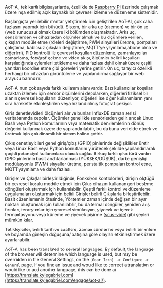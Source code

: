 AoT-AI, tek kartlı bilgisayarlarda, özellikle de [Raspberry Pi](https://en.wikipedia.org/wiki/Raspberry_Pi) üzerinde çalışmak üzere inşa edilmiş açık kaynaklı bir çevresel izleme ve düzenleme sistemidir.

Başlangıçta yenilebilir mantar yetiştirmek için geliştirilen AoT-AI, çok daha fazlasını yapmak için büyüdü. Sistem, bir arka uç (daemon) ve bir ön uç (web sunucusu) olmak üzere iki bölümden oluşmaktadır. Arka uç, sensörlerden ve cihazlardan ölçümler almak ve bu ölçümlere verilen, çıkışları modüle etme (röleleri değiştirme, PWM sinyalleri üretme, pompaları çalıştırma, kablosuz çıkışları değiştirme, MQTT'ye yayınlama/abone olma ve diğerleri), PID kontrolü ile çevresel koşulları düzenleme, zamanlayıcıları zamanlama, fotoğraf çekme ve video akışı, ölçümler belirli koşulları karşıladığında eylemleri tetikleme ve daha fazlası dahil olmak üzere çeşitli yanıtları koordine etme gibi görevleri yerine getirir. Ön uç, tarayıcı özellikli herhangi bir cihazdan görüntüleme ve yapılandırma sağlayan bir web arayüzü barındırır.

AoT-AI'nun çok sayıda farklı kullanım alanı vardır. Bazı kullanıcılar koşulları uzaktan izlemek için sensör ölçümlerini depolarken, diğerleri fiziksel bir alanın çevresel koşullarını düzenliyor, diğerleri ise diğer kullanımların yanı sıra hareketle etkinleştirilen veya hızlandırılmış fotoğraf çekiyor.

Giriş denetleyicileri ölçümleri alır ve bunları InfluxDB zaman serisi veritabanında depolar. Ölçümler genellikle sensörlerden gelir, ancak Linux Bash veya Python komutlarının veya matematik denklemlerinin dönüş değerini kullanmak üzere de yapılandırılabilir, bu da bunu veri elde etmek ve üretmek için çok dinamik bir sistem haline getirir.

Çıkış denetleyicileri genel giriş/çıkış (GPIO) pinlerinde değişiklikler üretir veya Linux Bash veya Python komutlarını yürütecek şekilde yapılandırılarak çeşitli potansiyel kullanımlara olanak sağlar. Birkaç farklı çıkış türü vardır: GPIO pinlerinin basit anahtarlanması (YÜKSEK/DÜŞÜK), darbe genişliği modülasyonlu (PWM) sinyaller üretme, peristaltik pompaları kontrol etme, MQTT yayınlama ve daha fazlası.

Girişler ve Çıkışlar birleştirildiğinde, Fonksiyon kontrolörleri, Girişin ölçtüğü bir çevresel koşulu modüle etmek için Çıkış cihazını kullanan geri besleme döngüleri oluşturmak için kullanılabilir. Çeşitli farklı kontrol ve düzenleme uygulamaları oluşturmak için belirli Girişler belirli Çıkışlarla birleştirilebilir. Basit düzenlemenin ötesinde, Yöntemler zaman içinde değişen bir ayar noktası oluşturmak için kullanılabilir, bu da termal döngüler, yeniden akış fırınları, teraryumlar için çevresel simülasyon, yiyecek ve içecek fermantasyonu veya kürleme ve yiyecek pişirme ([sous-vide](https://en.wikipedia.org/wiki/Sous-vide)) gibi şeyleri mümkün kılar.

Tetikleyiciler, belirli tarih ve saatlere, zaman sürelerine veya belirli bir enlem ve boylamda güneşin doğuşuna/ batışına göre olayları etkinleştirmek üzere ayarlanabilir.

AoT-AI has been translated to several languages. By default, the language of the browser will determine which language is used, but may be overridden in the General Settings, on the `[Gear Icon] -> Configure -> General` page. If you find an issue and would like to correct a translation or would like to add another language, this can be done at [https://translate.kylegabriel.com](https://translate.kylegabriel.com/engage/aot-ai/).
